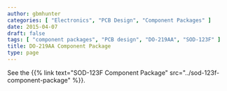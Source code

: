 ```yaml
---
author: gbmhunter
categories: [ "Electronics", "PCB Design", "Component Packages" ]
date: 2015-04-07
draft: false
tags: [ "component packages", "PCB design", "DO-219AA", "SOD-123F" ]
title: DO-219AA Component Package
type: page
---
```


See the {{% link text="SOD-123F Component Package" src="../sod-123f-component-package" %}}.
